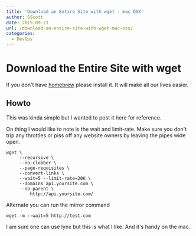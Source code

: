 ```yaml
---
title: 'Download an Entire Site with wget - mac OSX'
author: SScott
date: 2015-09-21
url: /download-an-entire-site-with-wget-mac-osx/
categories:
  - DevOps
---
```

# Download the Entire Site with wget

If you don't have [homebrew](http://brew.sh/) please install it. It will make all our lives easier.

## Howto

This was kinda simple but I wanted to post it here for reference.

On thing I would like to note is the wait and limit-rate. Make sure you don't trip any throttles or piss off any website owners by leaving the pipes wide open.

```
wget \
     --recursive \
     --no-clobber \
     --page-requisites \
     --convert-links \
     --wait=5 --limit-rate=20K \
     --domains api.yoursite.com \
     --no-parent \
         http://api.yoursite.com/
```

Alternate you can run the mirror command

```
wget -m --wait=5 http://test.com
```

I am sure one can use lynx but this is what I like. And it's handy on the mac.
